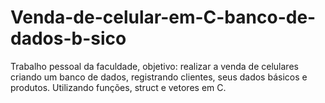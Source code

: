 # Venda-de-celular-em-C-banco-de-dados-b-sico
Trabalho pessoal da faculdade, objetivo: realizar a venda de celulares criando um banco de dados, registrando clientes, 
seus dados básicos e produtos. Utilizando funções, struct e vetores em C.
